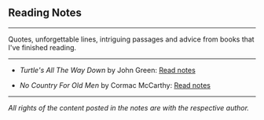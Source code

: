 ## Reading Notes

***

Quotes, unforgettable lines, intriguing passages and advice from books that I've finished reading.

***

- *Turtle's All The Way Down* by John Green: [Read notes](Book1.md)

- *No Country For Old Men* by Cormac McCarthy: [Read notes](Book2.md)

***

*All rights of the content posted in the notes are with the respective author.*